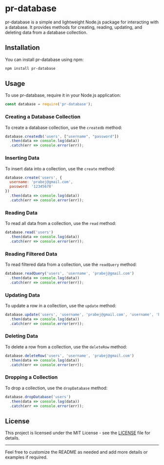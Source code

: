 # pr-database

pr-database is a simple and lightweight Node.js package for interacting with a database. It provides methods for creating, reading, updating, and deleting data from a database collection.

## Installation

You can install pr-database using npm:

```bash
npm install pr-database
```

## Usage

To use pr-database, require it in your Node.js application:

```javascript
const database = require('pr-database');
```

### Creating a Database Collection

To create a database collection, use the `createdb` method:

```javascript
database.createdb('users', ["username", "password"])
  .then(data => console.log(data))
  .catch(err => console.error(err));
```

### Inserting Data

To insert data into a collection, use the `create` method:

```javascript
database.create('users', {
  username: 'prabej@gmail.com',
  password: '12345678'
})
  .then(data => console.log(data))
  .catch(err => console.error(err));
```

### Reading Data

To read all data from a collection, use the `read` method:

```javascript
database.read('users')
  .then(data => console.log(data))
  .catch(err => console.error(err));
```

### Reading Filtered Data

To read filtered data from a collection, use the `readQuery` method:

```javascript
database.readQuery('users', 'username', 'prabej@gmail.com')
  .then(data => console.log(data))
  .catch(err => console.error(err));
```

### Updating Data

To update a row in a collection, use the `update` method:

```javascript
database.update('users', 'username', 'prabej@gmail.com', 'username', 'hussain@gmail.com')
  .then(data => console.log(data))
  .catch(err => console.error(err));
```

### Deleting Data

To delete a row from a collection, use the `deleteRow` method:

```javascript
database.deleteRow('users', 'username', 'prabej@gmail.com')
  .then(data => console.log(data))
  .catch(err => console.error(err));
```

### Dropping a Collection

To drop a collection, use the `dropDatabase` method:

```javascript
database.dropDatabase('users')
  .then(data => console.log(data))
  .catch(err => console.error(err));
```

## License

This project is licensed under the MIT License - see the [LICENSE](LICENSE) file for details.

---

Feel free to customize the README as needed and add more details or examples if required.